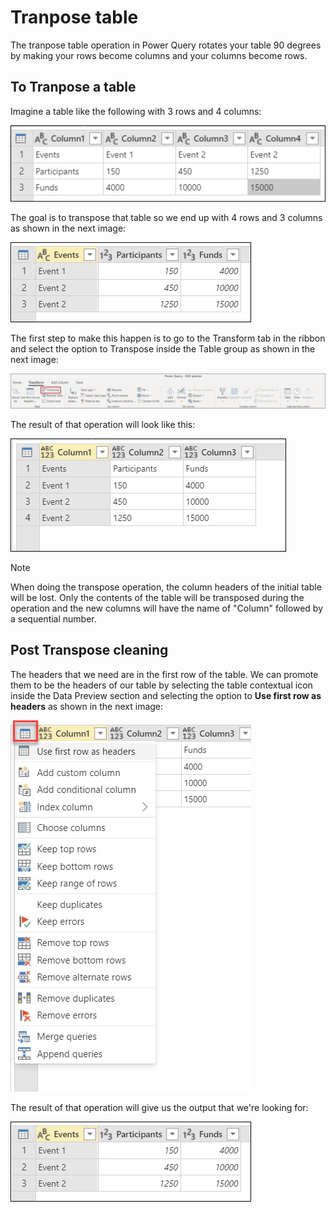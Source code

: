 # Tranpose table

The tranpose table operation in Power Query rotates your table 90 degrees by making your rows become columns and your columns become rows.

## To Tranpose a table

Imagine a table like the following with 3 rows and 4 columns:

![](images/me-transpose-initial-table.png)

The goal is to transpose that table so we end up with 4 rows and 3 columns as shown in the next image:

![](images/me-transpose-final-table.png)

The first step to make this happen is to go to the Transform tab in the ribbon and select the option to Transpose inside the Table group as shown in the next image:

![](images/me-transpose-button.png)

The result of that operation will look like this:

![](images/me-transpose-after.png)

> [!Note]
> When doing the transpose operation, the column headers of the initial table will be lost. Only the contents of the table will be transposed during the operation and the new columns will have the name of "Column" followed by a sequential number.

## Post Transpose cleaning

The headers that we need are in the first row of the table.  We can promote them to be the headers of our table by selecting the table contextual icon inside the Data Preview section and selecting the option to **Use first row as headers** as shown in the next image:

![](images/me-transpose-promote-headers.png)

The result of that operation will give us the output that we're looking for:

![](images/me-transpose-final-table.png)
